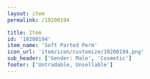 ```yaml
---
layout: item
permalink: /10200194

title: Item
id: '10200194'
item_name: 'Soft Parted Perm'
icon_url: 'item/icon/customize/10200194.png'
sub_header: ['Gender: Male', 'Cosmetic']
footer: ['Untradable, Unsellable']
---
```


